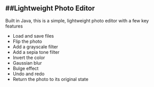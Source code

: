 ##Lightweight Photo Editor
---
Built in Java, this is a simple, lightweight photo editor with a few key features

* Load and save files
* Flip the photo
* Add a grayscale filter
* Add a sepia tone filter
* Invert the color
* Gaussian blur
* Bulge effect
* Undo and redo
* Return the photo to its original state